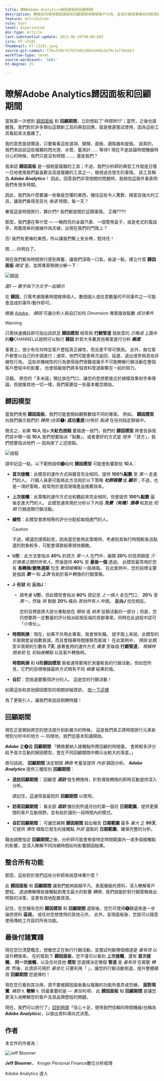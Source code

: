 ```yaml
---
title: 瞭解Adobe Analytics歸因面板和回顧期間
description: 瞭解如何使用歸因面板和回顧期間來瞭解客戶行為，並自訂維度專案如何取得成功事件的評分。
feature: Attribution
role: User
level: Experienced
doc-type: Article
last-substantial-update: 2023-06-20T00:00:00Z
jira: KT-13181
thumbnail: KT-13181.jpeg
source-git-commit: f38a35067bf95fe02200d1409e3e70c1ef28abb3
workflow-type: tm+mt
source-wordcount: '1681'
ht-degree: 2%

---
```



# 瞭解Adobe Analytics歸因面板和回顧期間

當我第一次想到 [歸因面板](https://experienceleague.adobe.com/docs/analytics-platform/using/cja-workspace/panels/attribution.html?lang=en) 和 **回顧期間**，立刻想起了&#39;*時間旅行&#39;*；當然，之後也提醒我，我們對於許多類似這類新工具的典型回應，就是推遲嘗試使用，因為這些工具看起來太複雜了。

我的意思是說實話，只要看看這些選項、開關、面板、讀取器和旋鈕。  說真的，我們來談談這些複雜的閃光燈、水管、量測計…… 等待!!  現在不是談論時間機器時分心的時候，我們只是沒有時間……，還是我們？

我承認 **歸因面板** 是一個相當複雜的工具；不過，我們分析師的典型工作就是日復一日地使用我們最喜歡且高度複雜的工具之一，檢視過去發生的事情。 該工具稱為 ***Adobe Analytics***！  因此，回答我們非常相關的問題時，我相信這兩件事表明我們有很多時間。

因此，我們為什麼要讓一些像是恐懼的東西，擋住這些令人驚歎、精密且強大的工具，讓我們看得見目光 *後退* 時間，每一天？

畢竟這是時間旅行，夥計們!!  我們都是關於這類事情。  正確???!!

那麼，我們還在等什麼 — 一輛閃亮的金屬汽車、一個警用盒子，或是老式的電話亭，用舊雨傘的接線作為天線，出現在我們的門階上？

否!  我們有更棒的東西，所以讓我們繫上安全帶，堅持住！

嗯……你明白了。


現在我們都為時間旅行感到興奮，讓我們深吸一口氣，後退一點，建立什麼 **歸因面板** *確定* 是，並將專案稍微分解一下：

![歸因](assets/attribution.png)

*圖1 — 數字與下方文字一起顯示*

在 **歸因**，只需考慮隨著時間推移個人、數個個人或任意數量的不同事件之一可能會造成的事件/動作即可。

根據 [Adobe](https://experienceleague.adobe.com/docs/analytics-platform/using/cja-workspace/attribution/overview.html?lang=en)， *歸因* 可讓分析人員自訂如何 *Dimension* 專案接收點數 *成功事件*.


>[!WARNING]
>
>只需快速備註即可指出該訊息 **歸因模型** 經常與 **行銷管道** 我故意的 *已略過* 上圖中的❷CHANNEL以說明可以執行 **歸因** 針對大多數其他專案進行分析 ***維度***.


事實上，很少有任何特定客戶歷程真正線性，而且更不常可預測。  此外，每位客戶都會以自己的步調進行；通常，他們可能會再次返回、延遲、退出或參與其他非線性行為。 這些非機械性的行為使得我們很難或幾乎不可能瞭解行銷活動在整個客戶歷程中的影響， 也會阻礙我們將多個資料管道聯繫在一起的努力。

沒錯。  將您的「多米諾」類比放在門口，讓您的思想更接近於蝴蝶效果和字串理論，但就像其他一切一樣，我們需要從一些基本概念開始。

## **歸因模型**

當我們使用 **歸因面板**，我們可能會開始觀察數個不同的專案。  例如， **歸因模型** 向我們展示我們的 *轉換* (亦即❶) **成功量度**)分佈於 *點選* 在任何指定群組中。

簡言之，如果 **10人** 按a **大紅色按鈕** 要踏進一扇門，我們的 **歸因模型** 將會告訴我們其中哪一個 **10人** 我們想要指派「點數」，或者更好的方式是 *很多* 「貸方」，我們想要指派他們 — 因為按了上述按鈕。

![按鈕](assets/button.png)

請牢記這一點，以下範例說明❸如何 **歸因模型** 可能會影響那些 **10人**：

- **首次接觸**：此模型的運作方式與聲音完全相同，提供 **100%點數** 至 *第一* 走進門的人。  行銷人員更可能將此方法用於以下策略 ***社群媒體*** 或 ***顯示***；不過，也是一項好策略，經常用於提高現場產品推薦效率。
- **上次接觸**：此策略的運作方式也和聽起來完全相同，但會提供 **100%點數** 最後走進大門的人。  此模型通常用於分析以下內容 ***免費（有機）搜尋*** 和其他 *短期* 行銷週期行銷活動。
- **線性**：此模型會將相等的評分分配給每個進門的人。

  >[!CAUTION]
  >
  >不過，建議您謹慎起見，因為當您套用此策略時，考慮到其執行時間較長且點選的對象較多，可能會導致結果很快擴散。

- **U形**：此方法會指派 **40%** 的貸方 *第一人* 在門中，展開 **20%** 的信用額度 *介於兩者之間的所有人*，然後提供 **40%** 至 **最後一個** 透過。 此模型最常用於您有 **長轉換/銷售週期** 包含 *數個接觸點* 一路順風。  在此案例中，您的目標主要是強調 ***第一*** 和 ***上次*** 有助於客戶轉換的行銷策略。
- **J**-**形狀** 和 **反向J**：
   - 請考慮 **U形**，但此模型會指派 **60%** 貸記至 *上一個人* 走在門口， **20%** 至 *第一*，然後 *除* 剩餘 **20%** 橫向 *其他所有人* 中間。  **反向J** 恰恰相反。

     您的目標是將大部分重點放在 *開始* 或 *結束* 促銷活動的一部分；但是，您仍想要將一定數量的評分指派給相反端的貢獻專案，同時在此過程中認可「小傢伙」。

- **時間耗損**：現在，如果不共用此專案，我會很失職。 就字面上來說，此模型的半衰期會呈指數衰減，而且會隨著時間推移而衰減！  在此案例中， *預設* 此模型半衰期的引數為 **7天**.  接著套用的運作方式 *權重* 至每個 **行銷管道**， *根據時間長短* 在 *初始接觸點* 以及客戶轉換時。

  **時間耗損** 和 **U形歸因模型** 兩者通常都用於測量較長的行銷活動，但如您所見，它們的目標根據最終方式稍有不同 *稱重* 結果的值。

- **自訂**：您挑選要獲得評分的人。  這是您的行銷活動！

如需這些和其他歸因模型的相關詳細資訊， [按一下這裡](https://experienceleague.adobe.com/docs/analytics/analyze/analysis-workspace/attribution/models.html?lang=zh-Hant)

為了更吸引人，讓我們來談談倒轉時鐘！

## **回顧期間**

現在正是開始將您的想法提升到新層次的時候。  這是我們真正將時間旅行元素新增到分析中的地方 — 同樣地，我們從基本知識開始。

***Adobe*** 定❹義 **回顧期間** 「轉換要納入接觸點所應回顧的時間量。 會將較多評分給予首次互動的歸因模型，會在不同回顧期間中顯示出較大的落差。」


換句話說， **回顧期間** 決定期間 *轉換* 考量並提供 *內容* 歸因分析。 ***Adobe Analytics*** 提供三種型別 **回顧期間**：

- **造訪回顧期間：** 回顧至 ***造訪*** 發生轉換時，針對導致轉換的即時互動提供深入分析。

  請記住，這通常是最短的 **回顧期間** 以使用。
- **訪客回顧期間：** 看全部 ***造訪*** 備份到所選月份的第一個月 **日期範圍**，提供更廣闊的客戶互動視野，並有助於識別一段時間內的模式。
- **自訂回顧期間：** 可讓您展開 **歸因期間** 超出報告 **日期範圍** 最多 *最大* 之 **90天**.  它提供 *彈性* 擷取已發生的接觸點 *外部* 選取的 **日期範圍**，確保完整的分析。

藉由調整指定 **回顧期間**&#x200B;之後，分析師可能會檢查特定時間範圍內一或多個接觸點的影響，並深入瞭解不同持續時間如何影響歸因結果。

## **整合所有功能**

那麼，這些對於我們這些分析師來說意味著什麼？

此 **歸因面板** 和 **回顧期間** 讓我們能夠超越平凡、表面層級的資料，深入瞭解客戶歷程。 透過瞭解哪些接觸點對產生最大的影響 *轉換*，我們就能針對行銷策略做出明智的決策，並更有效地配置資源。

記住，在您擁有您的 **歸因模型** 和 **回顧期間** 選取後，您仍可使用❺篩選來進一步操控資料 **區段，** 或任何您想使用的其他元件。  此外，呈現面板後，您就可以隨意使用傳統工作區的所有功能。

## **最後付諸實踐**

現在您已清楚概念，想像您正在執行行銷活動，並嘗試判斷哪個頻道是 *最有效* 以提升轉換率。 在的幫助下 **歸因面板**，您不僅可以看到 **上次接觸**，還有 **首次接觸**， **同一次接觸**，以及任何其他 **模型** 您選擇決定哪個 **管道** 是 *最有效* 在駕駛 *轉換*. 然後，此資訊可用於 *最佳化* 只要利用「 」，讓您的行銷活動倒退，提升整體績效 **回顧期間** 您選擇的！

現在您已看到其功用，請不要被歸因面板看似複雜的功能所愚弄或恐嚇。  **面對現實**.  *擁抱* it.  **瞭解** it.
但最重要的是 —  *善加利用。* 此 **歸因面板** 和 **回顧期間** 是讓您更深入地瞭解您的客戶及其品牌歷程的關鍵。

現在，我們可以旅行了」[回到時間](https://youtu.be/gVryJmZNFdU)「信心十足，使用我們信賴的時間機器(也稱為 ***Adobe Analytics***)，以做出資料導向式決策。

## 作者

本文件的作者為：

![Jeff Bloomer](assets/jeff-headshot.png)

**Jeff Bloomer**， Kroger Personal Finance數位分析經理

Adobe Analytics 達人